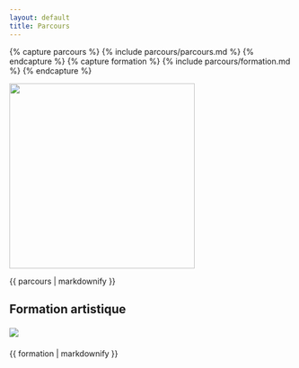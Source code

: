 ```yaml
---
layout: default
title: Parcours
---
```

{% capture parcours %}
{% include parcours/parcours.md %}
{% endcapture %}
{% capture formation %}
{% include parcours/formation.md %}
{% endcapture %}
<!-- ![{{ site.author.name }}](/images/profil.png) -->

<section class="clearfix">
  <div class="west">
    <!-- <h2>Parcours</h2> -->
    <p><img src="{{ site.root }}/images/profil2.jpg" style="height: 330px;"/></p>
  </div>
  <div class="east">
    {{ parcours | markdownify }}
  </div>
</section>
<section class="clearfix">
  <h2 class="west">Formation artistique<p><img src="{{ site.root }}/images/profil.jpg" /></p></h2>
  <div class="east">
  {{ formation | markdownify }}
  </div>
</section>
